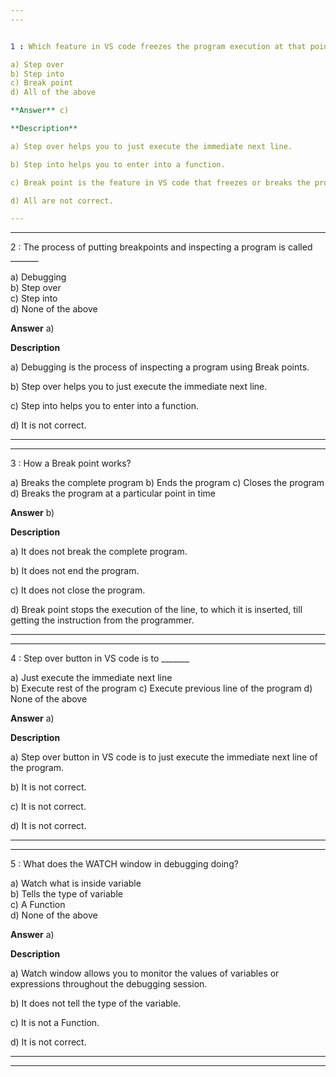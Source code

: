 ```yaml
---
---


1 : Which feature in VS code freezes the program execution at that point in time?

a) Step over  
b) Step into  
c) Break point  
d) All of the above  

**Answer** c) 

**Description**  

a) Step over helps you to just execute the immediate next line.

b) Step into helps you to enter into a function.

c) Break point is the feature in VS code that freezes or breaks the program at that point in time for debugging.

d) All are not correct.

---
```

---


2 : The process of putting breakpoints and inspecting a program is called _______  

a) Debugging  
b) Step over  
c) Step into  
d) None of the above  

**Answer** a) 

**Description**  

a) Debugging is the process of inspecting a program using Break points. 

b) Step over helps you to just execute the immediate next line.

c) Step into helps you to enter into a function.

d) It is not correct.

---
---


3 : How a Break point works?

a) Breaks the complete program
b) Ends the program
c) Closes the program
d) Breaks the program at a particular point in time  

**Answer** b) 

**Description**  

a) It does not break the complete program.

b) It does not end the program.

c) It does not close the program.

d) Break point stops the execution of the line, to which it is inserted, till getting the instruction from the programmer.

---
---


4 : Step over button in VS code is to _______

a) Just execute the immediate next line  
b) Execute rest of the program
c) Execute previous line of the program
d) None of the above  

**Answer** a) 

**Description**  

a) Step over button in VS code is to just execute the immediate next line of the program.

b) It is not correct.

c) It is not correct.

d) It is not correct.

---
---


5 : What does the WATCH window in debugging doing?

a) Watch what is inside variable  
b) Tells the type of variable  
c) A Function  
d) None of the above  

**Answer** a) 

**Description**  

a) Watch window allows you to monitor the values of variables or expressions throughout the debugging session.

b) It does not tell the type of the variable.

c) It is not a Function.

d) It is not correct.

---
---






